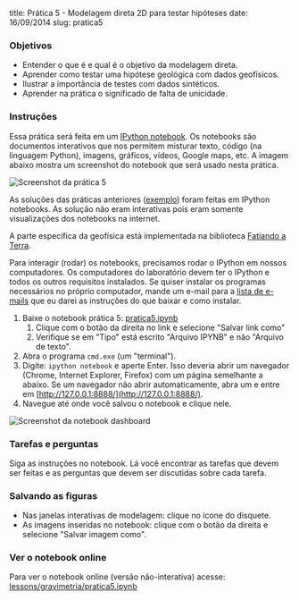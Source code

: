 title: Prática 5 - Modelagem direta 2D para testar hipóteses
date: 16/09/2014
slug: pratica5

### Objetivos

* Entender o que é e qual é o objetivo da modelagem direta.
* Aprender como testar uma hipótese geológica com dados geofísicos.
* Ilustrar a importância de testes com dados sintéticos.
* Aprender na prática o significado de falta de unicidade.

### Instruções

Essa prática será feita em um
[IPython notebook](http://ipython.org/notebook.html).
Os notebooks são documentos interativos que nos permitem misturar texto, código
(na linguagem Python), imagens, gráficos, vídeos, Google maps, etc.
A imagem abaixo mostra um screenshot do notebook que será usado nesta prática.

![Screenshot da prática 5]({filename}/images/pratica5-screeshot-notebook.png)

As soluções das práticas anteriores
([exemplo](http://nbviewer.ipython.org/github/leouieda/geofisica1/blob/master/lessons/gravimetria/pratica4.ipynb))
foram feitas em IPython notebooks.
As solução não eram interativas pois eram somente visualizações dos notebooks
na internet.

A parte específica da geofísica está implementada na biblioteca [Fatiando a
Terra](http://fatiando.org).

Para interagir (rodar) os notebooks, precisamos rodar o IPython em nossos
computadores.
Os computadores do laboratório devem ter o IPython e todos os outros requisitos
instalados.
Se quiser instalar os programas necessários no próprio computador, mande um
e-mail para a [lista de e-mails](https://groups.google.com/forum/#!forum/geofisica1)
que eu darei as instruções do que baixar e como instalar.

1. Baixe o notebook prática 5:
   [pratica5.ipynb](https://raw.githubusercontent.com/leouieda/geofisica1/master/lessons/gravimetria/pratica5.ipynb)
    1. Clique com o botão da direita no link e selecione "Salvar link como"
    2. Verifique se em "Tipo" está escrito "Arquivo IPYNB" e não
       "Arquivo de texto".
2. Abra o programa `cmd.exe` (um "terminal").
3. Digite: `ipython notebook` e aperte Enter.
   Isso deveria abrir um navegador (Chrome, Internet Explorer, Firefox) com
   um página semelhante a abaixo.
   Se um navegador não abrir automaticamente, abra um e entre em
   [http://127.0.0.1:8888/](http://127.0.0.1:8888/).
4. Navegue até onde você salvou o notebook e clique nele.

![Screenshot da notebook dashboard]({filename}/images/pratica5-screeshot-dashboard.png)

### Tarefas e perguntas

Siga as instruções no notebook. Lá você encontrar as tarefas que devem ser
feitas e as perguntas que devem ser discutidas sobre cada tarefa.

### Salvando as figuras

* Nas janelas interativas de modelagem: clique no ícone do disquete.
* As imagens inseridas no notebook: clique com o botão da direita e selecione
  "Salvar imagem como".

### Ver o notebook online

Para ver o  notebook online (versão não-interativa) acesse:
[lessons/gravimetria/pratica5.ipynb](http://nbviewer.ipython.org/github/leouieda/geofisica1/blob/master/lessons/gravimetria/pratica5.ipynb)
